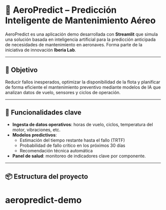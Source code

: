 # 🔧 AeroPredict – Predicción Inteligente de Mantenimiento Aéreo

AeroPredict es una aplicación demo desarrollada con **Streamlit** que simula una solución basada en inteligencia artificial para la predicción anticipada de necesidades de mantenimiento en aeronaves. Forma parte de la iniciativa de innovación **Iberia Lab**.

---

## 🚀 Objetivo

Reducir fallos inesperados, optimizar la disponibilidad de la flota y planificar de forma eficiente el mantenimiento preventivo mediante modelos de IA que analizan datos de vuelo, sensores y ciclos de operación.

---

## 🧠 Funcionalidades clave

- **Ingesta de datos operativos**: horas de vuelo, ciclos, temperatura del motor, vibraciones, etc.
- **Modelos predictivos**:
  - Estimación del tiempo restante hasta el fallo (TRTF)
  - Probabilidad de fallo crítico en los próximos 30 días
  - Recomendación técnica automática
- **Panel de salud**: monitoreo de indicadores clave por componente.

---

## 📦 Estructura del proyecto

# aeropredict-demo
